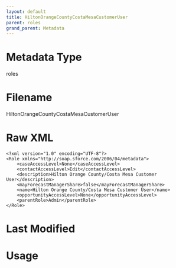 ```yaml
---
layout: default
title: HiltonOrangeCountyCostaMesaCustomerUser
parent: roles
grand_parent: Metadata
---
```

# Metadata Type
roles


# Filename 
HiltonOrangeCountyCostaMesaCustomerUser


# Raw XML
```
<?xml version="1.0" encoding="UTF-8"?>
<Role xmlns="http://soap.sforce.com/2006/04/metadata">
    <caseAccessLevel>None</caseAccessLevel>
    <contactAccessLevel>Edit</contactAccessLevel>
    <description>Hilton Orange County/Costa Mesa Customer User</description>
    <mayForecastManagerShare>false</mayForecastManagerShare>
    <name>Hilton Orange County/Costa Mesa Customer User</name>
    <opportunityAccessLevel>None</opportunityAccessLevel>
    <parentRole>Admin</parentRole>
</Role>
```


# Last Modified


# Usage
